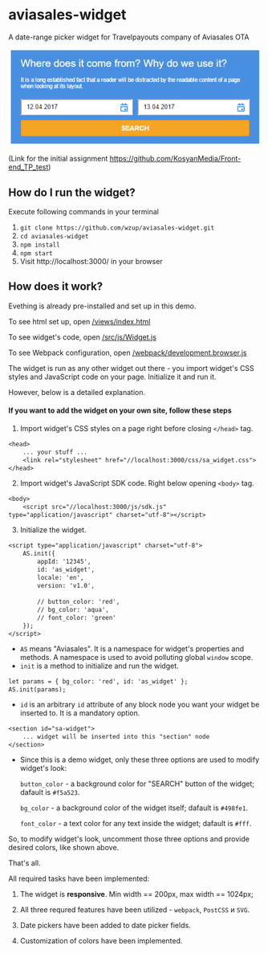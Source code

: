 # aviasales-widget
A date-range picker widget for Travelpayouts company of Aviasales OTA 

![alt text](https://raw.githubusercontent.com/wzup/aviasales-widget/master/src/img/screenshot.png "Widget's Screenshot")

(Link for the initial assignment https://github.com/KosyanMedia/Front-end_TP_test)

## How do I run the widget?

Execute following commands in your terminal

1. `git clone https://github.com/wzup/aviasales-widget.git`
2. `cd aviasales-widget`
3. `npm install`
4. `npm start`
5. Visit http://localhost:3000/ in your browser

## How does it work?

Evething is already pre-installed and set up in this demo. 

To see html set up, open [/views/index.html](https://github.com/wzup/aviasales-widget/blob/master/views/index.html)

To see widget's code, open [/src/js/Widget.js](https://github.com/wzup/aviasales-widget/blob/master/src/js/Widget.js)

To see Webpack configuration, open [/webpack/development.browser.js](https://github.com/wzup/aviasales-widget/blob/master/webpack/development.browser.js)


The widget is run as any other widget out there - you import widget's CSS styles and JavaScript code on your page. Initialize it and run it. 

However, below is a detailed explanation.

#### If you want to add the widget on your own site, follow these steps

1. Import widget's CSS styles on a page right before closing `</head>` tag.
```
<head>
    ... your stuff ...
    <link rel="stylesheet" href="//localhost:3000/css/sa_widget.css">
</head>
```
2. Import widget's JavaScript SDK code. Right below opening `<body>` tag.
```
<body>
    <script src="//localhost:3000/js/sdk.js" type="application/javascript" charset="utf-8"></script>
```
3. Initialize the widget.

```
<script type="application/javascript" charset="utf-8">
    AS.init({
        appId: '12345',
        id: 'as_widget',
        locale: 'en',
        version: 'v1.0',
        
        // button_color: 'red',
        // bg_color: 'aqua',
        // font_color: 'green'
    });
</script>
```

- `AS` means "Aviasales". It is a namespace for widget's properties and methods. A namespace is used to avoid polluting global `window` scope.
- `init` is a method to initialize and run the widget.
```
let params = { bg_color: 'red', id: 'as_widget' };
AS.init(params);
```
- `id` is an arbitrary `id` attribute of any block node you want your widget be inserted to. It is a mandatory option.
```
<section id="sa-widget">
    ... widget will be inserted into this "section" node
</section>
```
- Since this is a demo widget, only these three options are used to modify widget's look:

  `button_color` - a background color for "SEARCH" button of the widget; dafault is `#f5a523`.
  
  `bg_color` - a background color of the widget itself; dafault is `#498fe1`.
  
  `font_color` - a text color for any text inside the widget; dafault is `#fff`.

So, to modify widget's look, uncomment those three options and provide desired colors, like shown above.



That's all. 

All required tasks have been implemented:

1. The widget is **responsive**. Min width == 200px, max width == 1024px;

2. All three requred features have been utilized - `webpack`, `PostCSS` и `SVG`.

3. Date pickers have been added to date picker fields.

4. Customization of colors have been implemented.